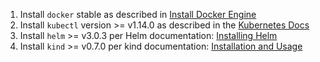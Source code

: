 1.  Install `docker` stable as described in [Install Docker
    Engine](https://docs.docker.com/engine/install/)
2.  Install `kubectl` version \>= v1.14.0 as described in the
    [Kubernetes
    Docs](https://kubernetes.io/docs/tasks/tools/install-kubectl/)
3.  Install `helm` \>= v3.0.3 per Helm documentation: [Installing
    Helm](https://helm.sh/docs/intro/install/)
4.  Install `kind` \>= v0.7.0 per kind documentation: [Installation and
    Usage](https://kind.sigs.k8s.io/#installation-and-usage)
